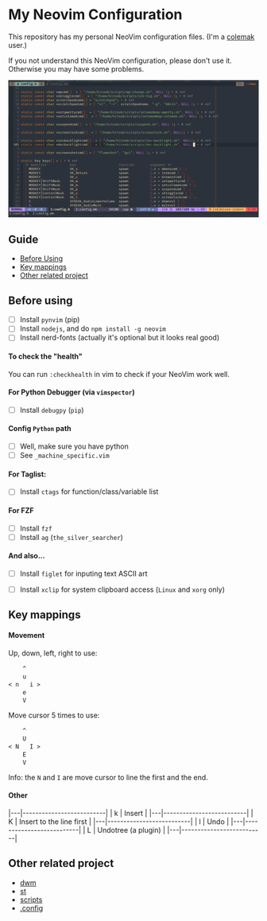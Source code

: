 # My Neovim Configuration

This repository has my personal NeoVim configuration files. (I'm a [colemak](https://www.colemak.com) user.)

If you not understand this NeoVim configuration, please don't use it. Otherwise you may have some problems.

![](./screenshots/1.png)


## Guide

- [Before Using](#before-using)
- [Key mappings](#key-mappings)
- [Other related project](#other-related-project)


## Before using

- [ ] Install `pynvim` (pip)
- [ ] Install `nodejs`, and do `npm install -g neovim`
- [ ] Install nerd-fonts (actually it's optional but it looks real good)

#### To check the "health"

You can run `:checkhealth` in vim to check if your NeoVim work well.

#### For Python Debugger (via `vimspector`)
- [ ] Install `debugpy` (`pip`)

#### Config `Python` path
- [ ] Well, make sure you have python
- [ ] See `_machine_specific.vim`

#### For Taglist:
- [ ] Install `ctags` for function/class/variable list

#### For FZF
- [ ] Install `fzf`
- [ ] Install `ag` (`the_silver_searcher`)

#### And also...
- [ ] Install `figlet` for inputing text ASCII art
- [ ] Install `xclip` for system clipboard access (`Linux` and `xorg` only)


## Key mappings

#### Movement

Up, down, left, right to use:

```
    ^
    u
< n   i >
    e
    V
```

Move cursor 5 times to use:

```
    ^
    U
< N   I >
    E
    V
```
Info: the `N` and `I` are move cursor to line the first and the end.

#### Other

|---|--------------------------|
| k | Insert                   |
|---|--------------------------|
| K | Insert to the line first |
|---|--------------------------|
| l | Undo                     |
|---|--------------------------|
| L | Undotree (a plugin)      |
|---|--------------------------|

## Other related project

- [dwm](https://github.com/KiteAB/dwm)
- [st](https://github.com/KiteAB/st)
- [scripts](https://github.com/KiteAB/scripts)
- [.config](https://github.com/KiteAB/.config)
